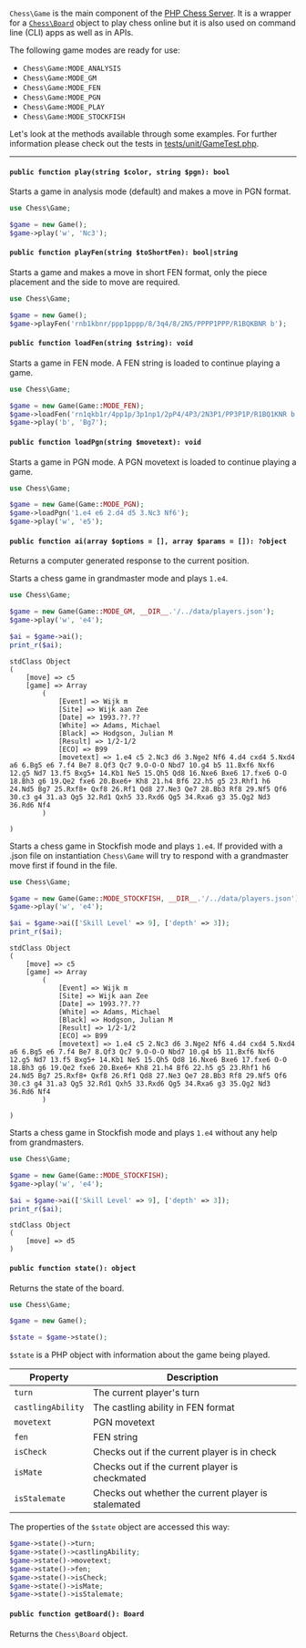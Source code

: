`Chess\Game` is the main component of the [PHP Chess Server](https://github.com/chesslablab/chess-server). It is a wrapper for a [`Chess\Board`](https://php-chess.readthedocs.io/en/latest/board/) object to play chess online but it is also used on command line (CLI) apps as well as in APIs.

The following game modes are ready for use:

- `Chess\Game:MODE_ANALYSIS`
- `Chess\Game:MODE_GM`
- `Chess\Game:MODE_FEN`
- `Chess\Game:MODE_PGN`
- `Chess\Game:MODE_PLAY`
- `Chess\Game:MODE_STOCKFISH`

Let's look at the methods available through some examples. For further information please check out the tests in [tests/unit/GameTest.php](https://github.com/chesslablab/php-chess/blob/master/tests/unit/GameTest.php).

---

#### `public function play(string $color, string $pgn): bool`

Starts a game in analysis mode (default) and makes a move in PGN format.

```php
use Chess\Game;

$game = new Game();
$game->play('w', 'Nc3');
```

#### `public function playFen(string $toShortFen): bool|string`

Starts a game and makes a move in short FEN format, only the piece placement and the side to move are required.

```php
use Chess\Game;

$game = new Game();
$game->playFen('rnb1kbnr/ppp1pppp/8/3q4/8/2N5/PPPP1PPP/R1BQKBNR b');
```

#### `public function loadFen(string $string): void`

Starts a game in FEN mode. A FEN string is loaded to continue playing a game.

```php
use Chess\Game;

$game = new Game(Game::MODE_FEN);
$game->loadFen('rn1qkb1r/4pp1p/3p1np1/2pP4/4P3/2N3P1/PP3P1P/R1BQ1KNR b kq - 0 9');
$game->play('b', 'Bg7');
```

#### `public function loadPgn(string $movetext): void`

Starts a game in PGN mode. A PGN movetext is loaded to continue playing a game.

```php
use Chess\Game;

$game = new Game(Game::MODE_PGN);
$game->loadPgn('1.e4 e6 2.d4 d5 3.Nc3 Nf6');
$game->play('w', 'e5');
```

#### `public function ai(array $options = [], array $params = []): ?object`

Returns a computer generated response to the current position.

Starts a chess game in grandmaster mode and plays `1.e4`.

```php
use Chess\Game;

$game = new Game(Game::MODE_GM, __DIR__.'/../data/players.json');
$game->play('w', 'e4');

$ai = $game->ai();
print_r($ai);
```
```
stdClass Object
(
    [move] => c5
    [game] => Array
        (
            [Event] => Wijk m
            [Site] => Wijk aan Zee
            [Date] => 1993.??.??
            [White] => Adams, Michael
            [Black] => Hodgson, Julian M
            [Result] => 1/2-1/2
            [ECO] => B99
            [movetext] => 1.e4 c5 2.Nc3 d6 3.Nge2 Nf6 4.d4 cxd4 5.Nxd4 a6 6.Bg5 e6 7.f4 Be7 8.Qf3 Qc7 9.O-O-O Nbd7 10.g4 b5 11.Bxf6 Nxf6 12.g5 Nd7 13.f5 Bxg5+ 14.Kb1 Ne5 15.Qh5 Qd8 16.Nxe6 Bxe6 17.fxe6 O-O 18.Bh3 g6 19.Qe2 fxe6 20.Bxe6+ Kh8 21.h4 Bf6 22.h5 g5 23.Rhf1 h6 24.Nd5 Bg7 25.Rxf8+ Qxf8 26.Rf1 Qd8 27.Ne3 Qe7 28.Bb3 Rf8 29.Nf5 Qf6 30.c3 g4 31.a3 Qg5 32.Rd1 Qxh5 33.Rxd6 Qg5 34.Rxa6 g3 35.Qg2 Nd3 36.Rd6 Nf4
        )

)
```

Starts a chess game in Stockfish mode and plays `1.e4`. If provided with a .json file on instantiation `Chess\Game` will try to respond with a grandmaster move first if found in the file.

```php
use Chess\Game;

$game = new Game(Game::MODE_STOCKFISH, __DIR__.'/../data/players.json');
$game->play('w', 'e4');

$ai = $game->ai(['Skill Level' => 9], ['depth' => 3]);
print_r($ai);
```
```
stdClass Object
(
    [move] => c5
    [game] => Array
        (
            [Event] => Wijk m
            [Site] => Wijk aan Zee
            [Date] => 1993.??.??
            [White] => Adams, Michael
            [Black] => Hodgson, Julian M
            [Result] => 1/2-1/2
            [ECO] => B99
            [movetext] => 1.e4 c5 2.Nc3 d6 3.Nge2 Nf6 4.d4 cxd4 5.Nxd4 a6 6.Bg5 e6 7.f4 Be7 8.Qf3 Qc7 9.O-O-O Nbd7 10.g4 b5 11.Bxf6 Nxf6 12.g5 Nd7 13.f5 Bxg5+ 14.Kb1 Ne5 15.Qh5 Qd8 16.Nxe6 Bxe6 17.fxe6 O-O 18.Bh3 g6 19.Qe2 fxe6 20.Bxe6+ Kh8 21.h4 Bf6 22.h5 g5 23.Rhf1 h6 24.Nd5 Bg7 25.Rxf8+ Qxf8 26.Rf1 Qd8 27.Ne3 Qe7 28.Bb3 Rf8 29.Nf5 Qf6 30.c3 g4 31.a3 Qg5 32.Rd1 Qxh5 33.Rxd6 Qg5 34.Rxa6 g3 35.Qg2 Nd3 36.Rd6 Nf4
        )

)
```

Starts a chess game in Stockfish mode and plays `1.e4` without any help from grandmasters.

```php
use Chess\Game;

$game = new Game(Game::MODE_STOCKFISH);
$game->play('w', 'e4');

$ai = $game->ai(['Skill Level' => 9], ['depth' => 3]);
print_r($ai);
```
```
stdClass Object
(
    [move] => d5
)
```

#### `public function state(): object`

Returns the state of the board.

```php
use Chess\Game;

$game = new Game();

$state = $game->state();
```

`$state` is a PHP object with information about the game being played.

| Property          | Description                                         |
|-------------------|-----------------------------------------------------|
| `turn`            | The current player's turn                           |
| `castlingAbility` | The castling ability in FEN format                  |
| `movetext`        | PGN movetext                                        |
| `fen`             | FEN string                                          |
| `isCheck`         | Checks out if the current player is in check        |
| `isMate`          | Checks out if the current player is checkmated      |
| `isStalemate`     | Checks out whether the current player is stalemated |

The properties of the  `$state` object are accessed this way:

```php
$game->state()->turn;
$game->state()->castlingAbility;
$game->state()->movetext;
$game->state()->fen;
$game->state()->isCheck;
$game->state()->isMate;
$game->state()->isStalemate;
```

#### `public function getBoard(): Board`

Returns the `Chess\Board` object.

